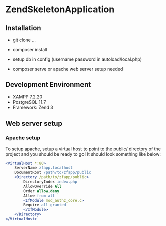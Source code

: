 # ZendSkeletonApplication

## Installation

- git clone ...
- composer install
- setup db in config (username password in autoload/local.php)

- composer serve or apache web server setup needed

## Development Environment

- XAMPP 7.2.20
- PostgreSQL 11.7
- Framework: Zend 3

## Web server setup

### Apache setup

To setup apache, setup a virtual host to point to the public/ directory of the
project and you should be ready to go! It should look something like below:

```apache
<VirtualHost *:80>
    ServerName zfapp.localhost
    DocumentRoot /path/to/zfapp/public
    <Directory /path/to/zfapp/public>
        DirectoryIndex index.php
        AllowOverride All
        Order allow,deny
        Allow from all
        <IfModule mod_authz_core.c>
        Require all granted
        </IfModule>
    </Directory>
</VirtualHost>
```
